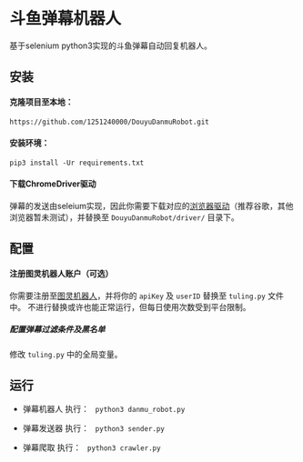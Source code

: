 # 斗鱼弹幕机器人
基于selenium python3实现的斗鱼弹幕自动回复机器人。

## 安装
#### 克隆项目至本地：
`https://github.com/1251240000/DouyuDanmuRobot.git`

#### 安装环境：
`pip3 install -Ur requirements.txt`

#### 下载ChromeDriver驱动
弹幕的发送由seleium实现，因此你需要下载对应的[浏览器驱动](http://npm.taobao.org/mirrors/chromedriver/)（推荐谷歌，其他浏览器暂未测试），并替换至  `DouyuDanmuRobot/driver/` 目录下。


## 配置
#### 注册图灵机器人账户（可选）
你需要注册至[图灵机器人](http://www.tuling123.com/sso-web/register)，并将你的 `apiKey` 及 `userID` 替换至 `tuling.py` 文件中。
不进行替换或许也能正常运行，但每日使用次数受到平台限制。


##### 配置弹幕过滤条件及黑名单
修改 `tuling.py` 中的全局变量。

## 运行
- 弹幕机器人
执行： ` python3 danmu_robot.py`

- 弹幕发送器
执行： ` python3 sender.py`

- 弹幕爬取
执行： ` python3 crawler.py`

